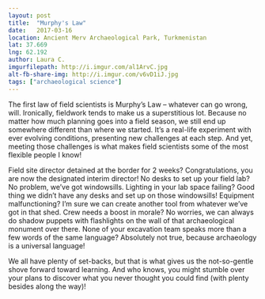 ```yaml
---
layout: post
title:  "Murphy's Law"
date:   2017-03-16
location: Ancient Merv Archaeological Park, Turkmenistan
lat: 37.669
lng: 62.192
author: Laura C.
imgurfilepath: http://i.imgur.com/al1ArvC.jpg
alt-fb-share-img: http://i.imgur.com/v6vD1iJ.jpg
tags: ["archaeological science"]
---
```

	
The first law of field scientists is Murphy’s Law – whatever can go wrong, will.  Ironically, fieldwork tends to make us a superstitious lot.  Because no matter how much planning goes into a field season, we still end up somewhere different than where we started.  It’s a real-life experiment with ever evolving conditions, presenting new challenges at each step.  And yet, meeting those challenges is what makes field scientists some of the most flexible people I know!

Field site director detained at the border for 2 weeks?  Congratulations, you are now the designated interim director!  No desks to set up your field lab?  No problem, we’ve got windowsills.  Lighting in your lab space failing?  Good thing we didn’t have any desks and set up on those windowsills!  Equipment malfunctioning?  I’m sure we can create another tool from whatever we’ve got in that shed. Crew needs a boost in morale?  No worries, we can always do shadow puppets with flashlights on the wall of that archaeological monument over there.  None of your excavation team speaks more than a few words of the same language?  Absolutely not true, because archaeology is a universal language!

We all have plenty of set-backs, but that is what gives us the not-so-gentle shove forward toward learning.  And who knows, you might stumble over your plans to discover what you never thought you could find (with plenty besides along the way)!